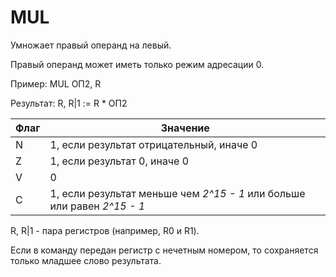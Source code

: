 # MUL

Умножает правый операнд на левый.

Правый операнд может иметь только режим адресации 0.

Пример: MUL ОП2, R

Результат: R, R|1 := R * ОП2

| Флаг | Значение                                                                |
|------|-------------------------------------------------------------------------|
| N    | 1, если результат отрицательный, иначе 0                                |
| Z    | 1, если результат 0, иначе 0                                            |
| V    | 0                                                                       |
| C    | 1, если результат меньше чем _2^15 - 1_ или больше или равен _2^15 - 1_ |

R, R|1 - пара регистров (например, R0 и R1).

Если в команду передан регистр с нечетным номером, то сохраняется только младшее слово результата.